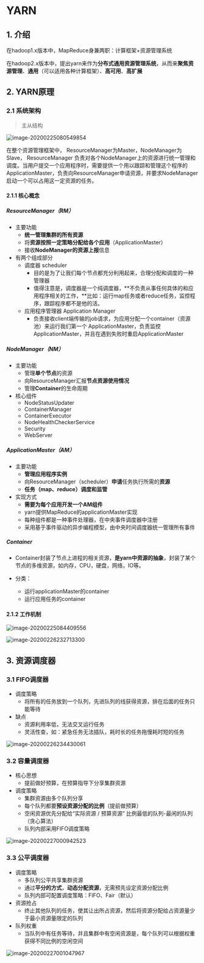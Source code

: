 # YARN

## 1. 介绍

在hadoop1.x版本中，MapReduce身兼两职：计算框架+资源管理系统

在hadoop2.x版本中，提出yarn来作为**分布式通用资源管理系统**，从而来**聚焦资源管理**、**通用**（可以适用各种计算框架）、**高可用**、**高扩展**

## 2. YARN原理

### 2.1 系统架构

> 主从结构

![image-20200225080549854](E:\研究生\面试\大数据\img\image-20200225080549854.png)

在整个资源管理框架中， ResourceManager为Master，NodeManager为Slave， ResourceManager 负责对各个NodeManager上的资源进行统一管理和调度。当用户提交一个应用程序时，需要提供一个用以跟踪和管理这个程序的ApplicationMaster，负责向ResourceManager申请资源，并要求NodeManager启动一个可以占用这一定资源的任务。

#### 2.1.1 核心概念

##### ResourceManager（RM）

+ 主要功能
  + **统一管理集群的所有资源**
  + 将**资源按照一定策略分配给各个应用**（ApplicationMaster）
  + 接收**NodeManager的资源上报**信息
+ 有两个组成部分
  + 调度器 scheduler
    + 目的是为了让我们每个节点都充分利用起来，合理分配和调度的一种管理器
    + 值得注意是，调度器是一个纯调度器，**不负责从事任何具体的和应用程序相关的工作，**比如：运行map任务或者reduce任务，监控程序，跟踪程序都不是他的活。
  + 应用程序管理器 Application Manager
    + 负责接收client端传输的job请求，为应用分配一个container（资源池）来运行我们第一个 ApplicationMaster，负责监控ApplicationMaster，并且在遇到失败时重启ApplicationMaster

##### NodeManager（NM）

+ 主要功能
  + 管理**单个节点**的资源
  + 向ResourceManager汇报**节点资源使用情况**
  + 管理**Container**的生命周期
+ 核心组件
  + NodeStatusUpdater
  + ContainerManager
  + ContainerExecutor
  + NodeHealthCheckerService
  + Security
  + WebServer

##### ApplicationMaster（AM）

+ 主要功能
  + **管理应用程序实例**
  + 向ResourceManager（scheduler）**申请**任务执行所需的**资源**
  + **任务（map、reduce）调度和监管**
+ 实现方式
  + **需要为每个应用开发一个AM组件**
  + yarn提供MapReduce的applicationMaster实现
  + 每种组件都是一种事件处理器，在中央事件调度器中注册
  + 采用基于事件驱动的异步编程模型，由中央时间调度器统一管理所有事件

##### Container

+ Container封装了节点上进程的相关资源，**是yarn中资源的抽象**，封装了某个节点的多维资源，如内存，CPU，硬盘，网络，IO等。

+ 分类：
  + 运行applicationMaster的container
  + 运行应用任务的container

#### 2.1.2 工作机制

![image-20200225084409556](E:\研究生\面试\大数据\img\image-20200225084409556.png)

![image-20200226232713300](E:\研究生\面试\大数据\img\image-20200226232713300.png)

## 3. 资源调度器

### 3.1 FIFO调度器

+ 调度策略
  + 将所有的任务放到一个队列，先进队列的线获得资源，排在后面的任务只能等待
+ 缺点
  + 资源利用率低，无法交叉运行任务
  + 灵活性查，如：紧急任务无法插队，耗时长的任务拖慢耗时短的任务

![image-20200226234430061](E:\研究生\面试\大数据\img\image-20200226234430061.png)

### 3.2 容量调度器

+ 核心思想
  + 提前做好预算，在预算指导下分享集群资源
+ 调度策略
  + 集群资源由多个队列分享
  + 每个队列都要**预设资源分配的比例**（提前做预算）
  + 空闲资源优先分配给“实际资源 / 预算资源” 比例最低的队列-最闲的队列（贪心算法）
  + 队列内部采用FIFO调度策略

![image-20200227000942523](E:\研究生\面试\大数据\img\image-20200227000942523.png)

### 3.3 公平调度器

+ 调度策略
  + 多队列公平共享集群资源
  + 通过**平分的方式**，**动态分配资源**，无需预先设定资源分配比例
  + 队列内部可配置调度策略：FIFO、Fair（默认）
+ 资源抢占
  + 终止其他队列的任务，使其让出所占资源，然后将资源分配给占资源量少于最小资源量限定的队列
+ 队列权重
  + 当队列中有任务等待，并且集群中有空闲资源是，每个队列可以根据权重获得不同比例的空闲空间

![image-20200227001047967](E:\研究生\面试\大数据\img\image-20200227001047967.png)